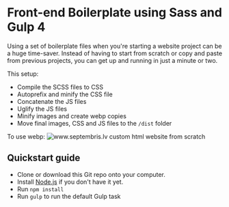 # Front-end Boilerplate using Sass and Gulp 4

Using a set of boilerplate files when you're starting a website project can be a huge time-saver. 
Instead of having to start from scratch or copy and paste from previous projects, you can get up and running in just a minute or two.

This setup:

* Compile the SCSS files to CSS
* Autoprefix and minify the CSS file
* Concatenate the JS files
* Uglify the JS files
* Minify images and create webp copies
* Move final images, CSS and JS files to the `/dist` folder

To use webp:
<picture>
	<source srcset="images/img.webp" type="image/webp">
	<img src="images/img.png" alt="www.septembris.lv custom html website from scratch" loading="lazy">
</picture>


## Quickstart guide

* Clone or download this Git repo onto your computer.
* Install [Node.js](https://nodejs.org/en/) if you don't have it yet.
* Run `npm install`
* Run `gulp` to run the default Gulp task

